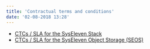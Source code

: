 ```yaml
---
title: 'Contractual terms and conditions'
date: '02-08-2018 13:28'
---
```


* [CTCs / SLA for the SysEleven Stack](https://www.syseleven.de/agb-sla-syseleven-stack/)
* [CTCs / SLA for the SysEleven Object Storage (SEOS)](https://www.syseleven.de/agb-sla-syseleven-object-storage/)
